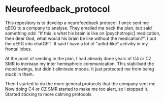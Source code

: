 # Neurofeedback_protocol

This repository is to develop a neurofeedback protocol. I once sent me qEEG to a company to analyse. They emailed me back the plan, but said something odd. "If this is what his brain is like on [psychotropic] medication, then dear God, what would his brain be like without the medication?". I put the qEEG into chatGPT. It said I have a lot of "adhd-like" activitiy in my frontal lobes. 

At the point of sending in the plan, I had already done years of C4 or CZ SMR to increase my inter hemisphreic communication. This stabilised the mood swings, but didn't eliminate moods. It just protected me from being stuck in them.

Then I started to do the more general protocols that the company sent me. Now doing C4 or CZ SMR started to make me too alert, so I stopped it. Started sticking to more calming protocols.
